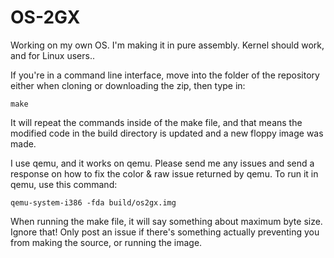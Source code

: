 # OS-2GX
Working on my own OS. I'm making it in pure assembly.
Kernel should work, and for Linux users..

If you're in a command line interface, move into 
the folder of the repository either when cloning
or downloading the zip, then type in:

```
make
```
It will repeat the commands inside of the make file, and
that means the modified code in the build directory
is updated and a new floppy image was made.

I use qemu, and it works on qemu. Please send me any issues
and send a response on how to fix the color & raw issue
returned by qemu. To run it in qemu, use this command:

```
qemu-system-i386 -fda build/os2gx.img
```

When running the make file, it will say something
about maximum byte size. Ignore that! Only post an
issue if there's something actually preventing you
from making the source, or running the image.
